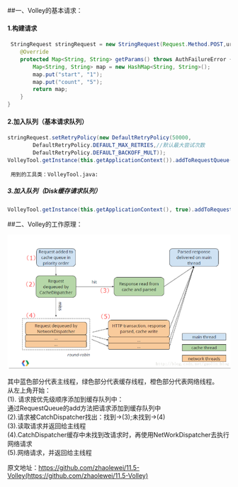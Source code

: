 ##一、Volley的基本请求：

####      1.构建请求
````java
 StringRequest stringRequest = new StringRequest(Request.Method.POST,url,listener,errorListner){
    @Override
    protected Map<String, String> getParams() throws AuthFailureError {
        Map<String, String> map = new HashMap<String, String>();
        map.put("start", "1");
        map.put("count", "5");
        return map;
    }
}
````
####       2.加入队列（基本请求队列）
````java
stringRequest.setRetryPolicy(new DefaultRetryPolicy(50000,
        DefaultRetryPolicy.DEFAULT_MAX_RETRIES,//默认最大尝试次数
        DefaultRetryPolicy.DEFAULT_BACKOFF_MULT));
VolleyTool.getInstance(this.getApplicationContext()).addToRequestQueue(stringRequest);
````
     用到的工具类：VolleyTool.java:

#####       3.加入队列（Disk缓存请求队列）

````java
VolleyTool.getInstance(this.getApplicationContext(), true).addToRequestQueue(stringRequest);
````
##二、Volley的工作原理：

![image](https://raw.githubusercontent.com/zhaolewei/11.5-Volley/master/img1.png)

其中蓝色部分代表主线程，绿色部分代表缓存线程，橙色部分代表网络线程。  
从左上角开始：  
(1). 请求按优先级顺序添加到缓存队列中：  
         通过RequestQueue的add方法把请求添加到缓存队列中  
(2).请求被CatchDispatcher找出：找到->(3);未找到->(4)  
(3).读取请求并返回给主线程   
(4).CatchDispatcher缓存中未找到改请求时，再使用NetWorkDispatcher去执行网络请求   
(5).网络请求，并返回给主线程   

原文地址：https://github.com/zhaolewei/11.5-Volley(https://github.com/zhaolewei/11.5-Volley)
